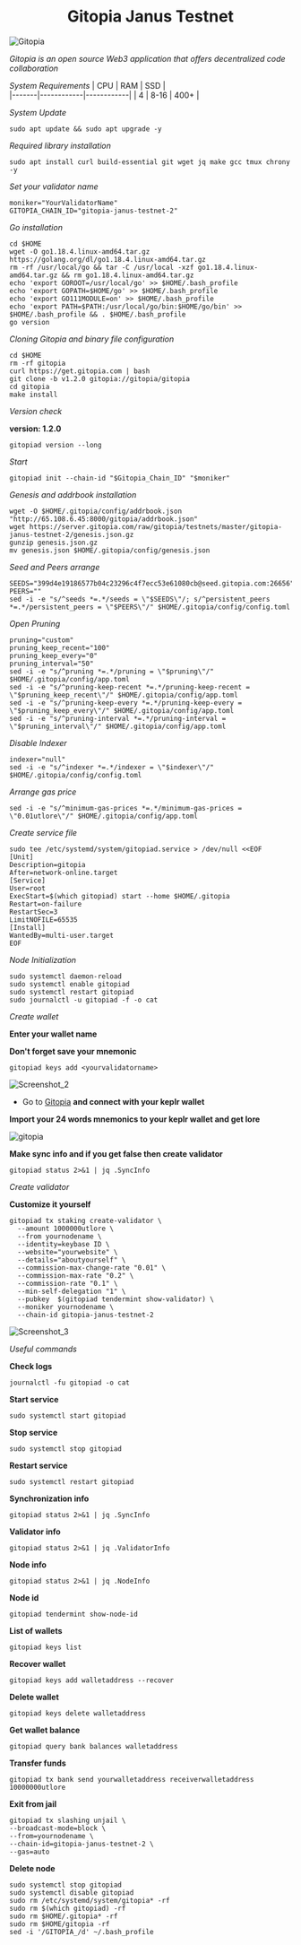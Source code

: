<h1 align="center">Gitopia Janus Testnet </h1>

![Gitopia](https://user-images.githubusercontent.com/100621008/201538939-9acf59e9-7395-4ea2-ad82-b2e707a13a33.jpg)

*Gitopia is an open source Web3 application that offers decentralized code collaboration*

*System Requirements*
|  CPU  |    RAM     |     SSD    |  
|-------|------------|------------|
|    4  |   8-16     |    400+    |

*System Update*
```
sudo apt update && sudo apt upgrade -y
```
*Required library installation*
```
sudo apt install curl build-essential git wget jq make gcc tmux chrony -y
```
*Set your validator name*
```
moniker="YourValidatorName"
GITOPIA_CHAIN_ID="gitopia-janus-testnet-2"
```
*Go installation*
```
cd $HOME
wget -O go1.18.4.linux-amd64.tar.gz https://golang.org/dl/go1.18.4.linux-amd64.tar.gz
rm -rf /usr/local/go && tar -C /usr/local -xzf go1.18.4.linux-amd64.tar.gz && rm go1.18.4.linux-amd64.tar.gz
echo 'export GOROOT=/usr/local/go' >> $HOME/.bash_profile
echo 'export GOPATH=$HOME/go' >> $HOME/.bash_profile
echo 'export GO111MODULE=on' >> $HOME/.bash_profile
echo 'export PATH=$PATH:/usr/local/go/bin:$HOME/go/bin' >> $HOME/.bash_profile && . $HOME/.bash_profile
go version
```` 
*Cloning Gitopia and binary file configuration*
```
cd $HOME 
rm -rf gitopia
curl https://get.gitopia.com | bash
git clone -b v1.2.0 gitopia://gitopia/gitopia
cd gitopia 
make install
```
*Version check*

**version: 1.2.0**
```
gitopiad version --long
```
*Start*
```
gitopiad init --chain-id "$Gitopia_Chain_ID" "$moniker"
```
*Genesis and addrbook installation*
```
wget -O $HOME/.gitopia/config/addrbook.json "http://65.108.6.45:8000/gitopia/addrbook.json"
wget https://server.gitopia.com/raw/gitopia/testnets/master/gitopia-janus-testnet-2/genesis.json.gz
gunzip genesis.json.gz
mv genesis.json $HOME/.gitopia/config/genesis.json
```
*Seed and Peers arrange*
```
SEEDS="399d4e19186577b04c23296c4f7ecc53e61080cb@seed.gitopia.com:26656"
PEERS=""
sed -i -e "s/^seeds *=.*/seeds = \"$SEEDS\"/; s/^persistent_peers *=.*/persistent_peers = \"$PEERS\"/" $HOME/.gitopia/config/config.toml
```
*Open Pruning*
```
pruning="custom"
pruning_keep_recent="100"
pruning_keep_every="0"
pruning_interval="50"
sed -i -e "s/^pruning *=.*/pruning = \"$pruning\"/" $HOME/.gitopia/config/app.toml
sed -i -e "s/^pruning-keep-recent *=.*/pruning-keep-recent = \"$pruning_keep_recent\"/" $HOME/.gitopia/config/app.toml
sed -i -e "s/^pruning-keep-every *=.*/pruning-keep-every = \"$pruning_keep_every\"/" $HOME/.gitopia/config/app.toml
sed -i -e "s/^pruning-interval *=.*/pruning-interval = \"$pruning_interval\"/" $HOME/.gitopia/config/app.toml
```
*Disable Indexer*
```
indexer="null"
sed -i -e "s/^indexer *=.*/indexer = \"$indexer\"/" $HOME/.gitopia/config/config.toml
```
*Arrange gas price*
```
sed -i -e "s/^minimum-gas-prices *=.*/minimum-gas-prices = \"0.01utlore\"/" $HOME/.gitopia/config/app.toml
```
*Create service file*
```
sudo tee /etc/systemd/system/gitopiad.service > /dev/null <<EOF
[Unit]
Description=gitopia
After=network-online.target
[Service]
User=root
ExecStart=$(which gitopiad) start --home $HOME/.gitopia
Restart=on-failure
RestartSec=3
LimitNOFILE=65535
[Install]
WantedBy=multi-user.target
EOF
```
*Node Initialization*
```
sudo systemctl daemon-reload
sudo systemctl enable gitopiad
sudo systemctl restart gitopiad 
sudo journalctl -u gitopiad -f -o cat
```
*Create wallet*

**Enter your wallet name**

**Don't forget save your mnemonic**
```
gitopiad keys add <yourvalidatorname>
```

![Screenshot_2](https://user-images.githubusercontent.com/100621008/201543404-2d5bf989-3086-430c-82fb-57870b39fe53.jpg)

* Go to [Gitopia](https://gitopia.com/home) 
**and connect with your keplr wallet**

**Import your 24 words mnemonics to your keplr wallet and get lore**

![gitopia](https://user-images.githubusercontent.com/100621008/201544432-2e214c23-f62b-42e1-85e1-f9441889347c.png)

**Make sync info and if you get false then create validator**
```
gitopiad status 2>&1 | jq .SyncInfo
```

*Create validator*

**Customize it yourself**
```
gitopiad tx staking create-validator \
  --amount 1000000utlore \
  --from yournodename \
  --identity=keybase ID \
  --website="yourwebsite" \
  --details="aboutyourself" \
  --commission-max-change-rate "0.01" \
  --commission-max-rate "0.2" \
  --commission-rate "0.1" \
  --min-self-delegation "1" \
  --pubkey  $(gitopiad tendermint show-validator) \
  --moniker yournodename \
  --chain-id gitopia-janus-testnet-2
  ```
  ![Screenshot_3](https://user-images.githubusercontent.com/100621008/201545197-f533ce48-d548-43ac-abe5-af77ea43ab10.jpg)
  
  *Useful commands*
  
  **Check logs**
  ```
  journalctl -fu gitopiad -o cat
  ```
  **Start service**
  ```
  sudo systemctl start gitopiad
  ```
  **Stop service**
  ```
  sudo systemctl stop gitopiad
  ```
  **Restart service**
  ```
  sudo systemctl restart gitopiad
  ```
  
  **Synchronization info**
  ```
  gitopiad status 2>&1 | jq .SyncInfo
  ```
  **Validator info**
  ```
  gitopiad status 2>&1 | jq .ValidatorInfo
  ```
  **Node info**
  ```
  gitopiad status 2>&1 | jq .NodeInfo
  ```
  **Node id**
  ```
  gitopiad tendermint show-node-id
  ```
  **List of wallets**
  ```
  gitopiad keys list
  ```
  **Recover wallet**
  ```
  gitopiad keys add walletaddress --recover
  ```
  **Delete wallet**
  ```
  gitopiad keys delete walletaddress
  ```
  **Get wallet balance**
  ```
  gitopiad query bank balances walletaddress
  ```
  **Transfer funds**
  ```
  gitopiad tx bank send yourwalletaddress receiverwalletaddress 10000000utlore
  ```
  **Exit from jail**
  ```
  gitopiad tx slashing unjail \
  --broadcast-mode=block \
  --from=yournodename \
  --chain-id=gitopia-janus-testnet-2 \
  --gas=auto
  ```
  **Delete node**
  ```
sudo systemctl stop gitopiad
sudo systemctl disable gitopiad
sudo rm /etc/systemd/system/gitopia* -rf
sudo rm $(which gitopiad) -rf
sudo rm $HOME/.gitopia* -rf
sudo rm $HOME/gitopia -rf
sed -i '/GITOPIA_/d' ~/.bash_profile
```















  




  

  





  
  
















  









